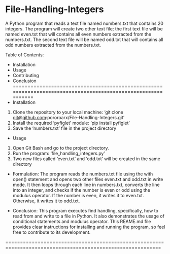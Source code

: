 # File-Handling-Integers


A Python program that reads a text file named numbers.txt that contains 20 integers. The program will create two other text file; the first text file will be named even.txt that will contains all even numbers extracted from the numbers.txt. The second text file will be named odd.txt that will contains all odd numbers extracted from the numbers.txt.

Table of Contents:
- Installation
- Usage
- Contributing
- Conclusion
=============================================================================================================
- Installation
1. Clone the repository to your local machine: ‘git clone git@github.com:pororoarx/File-Handling-Integers.git’
2.	Install the required ‘pyfiglet’ module: ‘pip install pyfiglet’
3.	Save the ‘numbers.txt’ file in the project directory

- Usage
1. Open Git Bash and go to the project directory.
2.	Run the program: ‘file_handling_integers.py’
3.	Two new files called ‘even.txt’ and ‘odd.txt’ will be created in the same directory

- Formulation:
The program reads the numbers.txt file using the with open() statement and opens two other files even.txt and odd.txt in write mode. It then loops through each line in numbers.txt, converts the line into an integer, and checks if the number is even or odd using the modulus operator. If the number is even, it writes it to even.txt. Otherwise, it writes it to odd.txt.

- Conclusion: 
This program executes find handling, specifically, how to read from and write to a file in Python. It also demonstrates the usage of conditional statements and modulus operator. This REAME.md file provides clear instructions for installing and running the program, so feel free to contribute to its development.

===========================================================================================================
